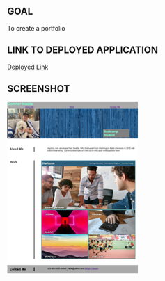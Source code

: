 ## GOAL
To create a portfolio 

## LINK TO DEPLOYED APPLICATION
[Deployed Link](https://conneriraola.github.io/portfolio-hw2/)

## SCREENSHOT
<img src="asset/images/Conner-Iraola-Portfolio.png" width="300px">